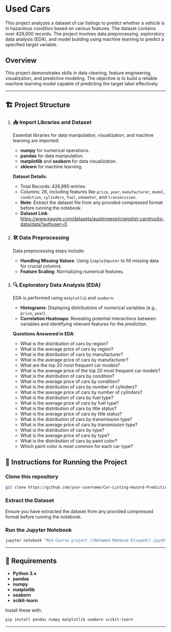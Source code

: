 # Used Cars

This project analyzes a dataset of car listings to predict whether a vehicle is in hazardous condition based on various features. The dataset contains over 426,000 records. The project involves data preprocessing, exploratory data analysis (EDA), and model building using machine learning to predict a specified target variable.

## Overview

This project demonstrates skills in data cleaning, feature engineering, visualization, and predictive modeling. The objective is to build a reliable machine learning model capable of predicting the target label effectively.

---

## 🏗️ Project Structure

1. ### 📥 Import Libraries and Dataset

   Essential libraries for data manipulation, visualization, and machine learning are imported:
   - **numpy** for numerical operations.
   - **pandas** for data manipulation.
   - **matplotlib** and **seaborn** for data visualization.
   - **sklearn** for machine learning.

   **Dataset Details**:
   - Total Records: 426,880 entries
   - Columns: 26, including features like `price`, `year`, `manufacturer`, `model`, `condition`, `cylinders`, `fuel`, `odometer`, and `transmission`.
   - **Note**: Extract the dataset file from any provided compressed format before running the notebook.
   - **Dataset Link**: https://www.kaggle.com/datasets/austinreese/craigslist-carstrucks-data/data?authuser=0.

2. ### 🛠️ Data Preprocessing

   Data preprocessing steps include:
   - **Handling Missing Values**: Using `SimpleImputer` to fill missing data for crucial columns.
   - **Feature Scaling**: Normalizing numerical features.

3. ### 🔍 Exploratory Data Analysis (EDA)

   EDA is performed using `matplotlib` and `seaborn`:
   - **Histograms**: Displaying distributions of numerical variables (e.g., `price`, `year`).
   - **Correlation Heatmaps**: Revealing potential interactions between variables and identifying relevant features for the prediction.

   **Questions Answered in EDA**:
   - What is the distribution of cars by region?
   - What is the average price of cars by region?
   - What is the distribution of cars by manufacturer?
   - What is the average price of cars by manufacturer?
   - What are the top 20 most frequent car models?
   - What is the average price of the top 20 most frequent car models?
   - What is the distribution of cars by condition?
   - What is the average price of cars by condition?
   - What is the distribution of cars by number of cylinders?
   - What is the average price of cars by number of cylinders?
   - What is the distribution of cars by fuel type?
   - What is the average price of cars by fuel type?
   - What is the distribution of cars by title status?
   - What is the average price of cars by title status?
   - What is the distribution of cars by transmission type?
   - What is the average price of cars by transmission type?
   - What is the distribution of cars by type?
   - What is the average price of cars by type?
   - What is the distribution of cars by paint color?
   - Which paint color is most common for each car type?

## 📜 Instructions for Running the Project

### Clone this repository

```bash
git clone https://github.com/your-username/Car-Listing-Hazard-Prediction.git
```

### Extract the Dataset

Ensure you have extracted the dataset from any provided compressed format before running the notebook.

### Run the Jupyter Notebook

```bash
jupyter notebook "Mid-Course project ((Mohamed Mahmoud Elsayed)).ipynb"
```

---

## 📝 Requirements

- **Python 3.x**
- **pandas**
- **numpy**
- **matplotlib**
- **seaborn**
- **scikit-learn**

Install these with:

```bash
pip install pandas numpy matplotlib seaborn scikit-learn
```

---
